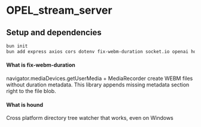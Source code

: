 # OPEL_stream_server


## Setup and dependencies

```bash
bun init
bun add express axios cors dotenv fix-webm-duration socket.io openai hound zod cloudinary @aws-sdk/client-s3 @aws-sdk/lib-storage aws-sdk
```


#### What is fix-webm-duration

navigator.mediaDevices.getUserMedia + MediaRecorder create WEBM files without duration metadata.
This library appends missing metadata section right to the file blob.

#### What is hound
Cross platform directory tree watcher that works, even on Windows